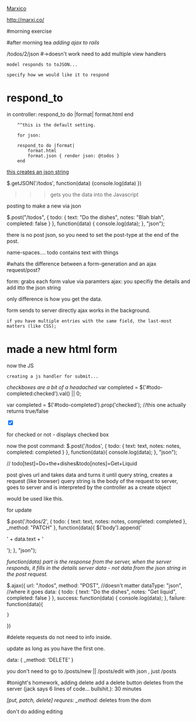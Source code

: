 [Marxico](http://marxi.co/)

http://marxi.co/

#morning exercise

#after morning tea
*adding ajax to rails*

/todos/2/json #->doesn't work
	need to add multiple view handlers

	model responds to toJSON...

	specify how we would like it to respond

# respond_to

in controller: 
		respond_to do |format|
			format.html 
		end

		^^this is the default setting.

		for json:

		respond_to do |format|
			format.html
			format.json { render json: @todos }
		end

[this creates an json string]( http://localhost:3000/todos.json)


$.getJSON('/todos', function(data) {console.log(data) })

>>> gets you the data into the Javascript


posting to make a new via json

$.post("/todos", { todo: { text: "Do the dishes", notes: "Blah blah", completed: false } }, function(data) {
  console.log(data);
}, "json");

there is no post json, so you need to set the post-type at the end of the post.



name-spaces.... todo contains text with things 

#whats the difference between a form-generation and an ajax request/post?

form: grabs each form value via paramters
ajax: you specifiy the details and add itto the json string

only difference is how you get the data.

form sends to server directly
ajax works in the background.
	

	if you have multiple entries with the same field, the last-most matters (like CSS);

# made a new html form

now the JS

	creating a js handler for submit...
*checkboxes are a bit of a headached*
var completed = $('#todo-completed:checked').val() || 0;

var completed = $('#todo-completed').prop('checked'); //this one actually returns true/false

<input checked type="checkbox" id="todo-completed">

for checked or not - displays checked box

now the post command:
	$.post('/todos', 
		{ todo: 
			{ text: text, 
				notes: notes, 
				completed: completed }
			}, 
			function(data){
				console.log(data);
		}, "json");

// todo[test]=Do+the+dishes&todo[notes]=Get+Liquid

post gives url and takes data and turns it until query string, creates a request (like browser) query string is the body of the request to server, goes to server and is interpreted by the controller as a create object

would be used like this.

for update

$.post('/todos/2', 
		{ todo: 
			{ text: text, 
				notes: notes, 
				completed: completed },
				_method: "PATCH"
			}, 
			function(data){
				$('body').append('<p>' + data.text + '</p>');
		}, "json");


*function(data) part is the response from the server, when the server responds, it fills in the details server data - not data from the json string in the post request.*

$.ajax({
	url: "/todos",
	method: "POST", //doesn't matter 
	dataType: "json",  //where it goes
	data: {
		todo: {
			text: "Do the dishes", 
			notes: "Get liquid",
			completed: false
		}
	},
	success: function(data) {
		console.log(data);
	},
	failure: function(data){

	}
})


#delete requests do not need to info inside.

update as long as you have the first one.

data: {
	_method: 'DELETE'
}

you don't need to go to /posts/new || /posts/edit with json , just /posts


#tonight's homework, adding delete
add a delete button
	deletes from the server (jack says 6 lines of code... bullshit.): 30 minutes

*[put, patch, delete] requres: _method: <command>*
	deletes from the dom

don't do adding editing 

